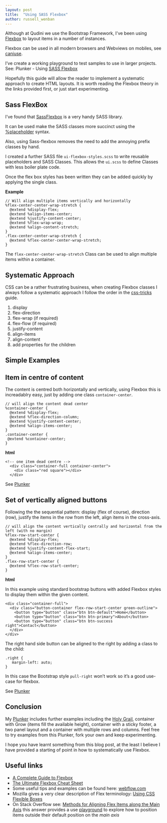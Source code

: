 ```yaml
---
layout: post
title:  "Using SASS Flexbox"
author: russell_wenban
---
```


Although at Qudini we use the Bootstrap Framework, I've been using [Flexbox](https://developer.mozilla.org/en-US/docs/Learn/CSS/CSS_layout/Flexbox) to layout items in a number of instances.

Flexbox can be used in all modern browsers and Webviews on mobiles, see [caniuse](http://caniuse.com/#feat=flexbox).

I’ve create a working playground to test samples to use in larger projects. See: Plunker - Using [SASS Flexbox](https://plnkr.co/edit/Q8r9z3LznyQsse9vppPu)

Hopefully this guide will allow the reader to implement a systematic approach to create HTML layouts. It is worth reading the Flexbox theory in the links provided first, or just start experimenting.

## Sass FlexBox

I've found that [SassFlexbox](https://github.com/zessx/sass-flexbox) is a very handy SASS library.

It can be used make the SASS classes more succinct using the [%placeholder](http://thesassway.com/intermediate/understanding-placeholder-selectors) syntax.

Also, using Sass-flexbox removes the need to add the annoying prefix classes by hand.

I created a further SASS file `ui-flexbox-styles.scss` to write reusable placeholders and SASS Classes. This allows the `ui.scss` to define Classes with less boiler plate code.

Once the flex box styles has been written they can be added quickly by applying the single class.

**Example**

```
// Will align multiple items vertically and horizontally
%flex-center-center-wrap-stretch {
  @extend %display-flex;
  @extend %align-items-center;
  @extend %justify-content-center;
  @extend %flex-wrap-wrap;
  @extend %align-content-stretch;
}
.flex-center-center-wrap-stretch {
  @extend %flex-center-center-wrap-stretch;
}
```

The `flex-center-center-wrap-stretch` Class can be used to align multiple items within a container.

## Systematic Approach

CSS can be a rather frustrating business, when creating Flexbox classes I always follow a systematic approach  I follow the order  in the [css-tricks](https://css-tricks.com/snippets/css/a-guide-to-flexbox/) guide.

1. display
2. flex-direction
3. flex-wrap (if required)
4. flex-flow (if required)
5. justify-content
6. align-items
7. align-content
8. add properties for the children

## Simple Examples

## Item in centre of content

The content is centred both horizontally and vertically, using Flexbox this is increadablry easy, just by adding one class `container-center`.


```
// will align the content dead center
%container-center {
  @extend %display-flex;
  @extend %flex-direction-column;
  @extend %justify-content-center;
  @extend %align-items-center;
}
.container-center {
 @extend %container-center;
}
```

**html**

```
<!-- one item dead centre -->
  <div class="container-full container-center">
    <div class="red square"></div>
  </div>
```

See [Plunker](https://plnkr.co/edit/ACY04CTPObd9dDkQ2tOX)


## Set of vertically aligned buttons

Following the the sequential pattern: display (flex of course), direction (row), justify the items in the row from the left, align items in the cross-axis.

```
// will align the content vertically centrally and horizontal from the left (with no margin)
%flex-row-start-center {
  @extend %display-flex;
  @extend %flex-direction-row;
  @extend %justify-content-flex-start;
  @extend %align-items-center;
}
.flex-row-start-center {
  @extend %flex-row-start-center;
}
```

**html**

In this example using standard bootstrap buttons with added Flexbox styles to display them within the given content.

```
<div class="container-full">
  <div class="button-container flex-row-start-center green-outline">
    <button type="button" class="btn btn-default">Home</button>
    <button type="button" class="btn btn-primary">About</button>
    <button type="button" class="btn btn-success right">Contact</button>
  </div>
</div>
```

The right hand side button can be aligned to the right by adding a class to the child:

```
.right {
   margin-left: auto;
}
```

In this case the Bootstrap style `pull-right` won’t work so it’s a good use-case for flexbox.

See [Plunker](https://plnkr.co/edit/IRk6peFHYllMt11ARJlY)


## Conclusion

My [Plunker](https://plnkr.co/edit/Q8r9z3LznyQsse9vppPu?p=preview) includes further examples including the [Holy Grail](https://philipwalton.github.io/solved-by-flexbox/demos/holy-grail/), container with Grow (items fill the available height), container with a sticky footer, a two panel layout and a container with multiple rows and columns. Feel free to try examples from this Plunker, fork your own and keep experimenting.

I hope you have learnt something from this blog post, at the least I believe I have provided a starting of point in how to systematically use Flexbox.

## Useful links

* [A Complete Guide to Flexbox](https://css-tricks.com/snippets/css/a-guide-to-flexbox/)
* [The Ultimate Flexbox Cheat Sheet](http://www.sketchingwithcss.com/samplechapter/cheatsheet.html)
* Some useful tips and examples can be found here: [webflow.com](https://preview.webflow.com/preview/flexbox?preview=78f49011ac3db6ccea265c2ba8a94185&m=1)
* Mozilla gives a very clear description of Flex terminology: [Using CSS Flexible Boxes](https://developer.mozilla.org/en-US/docs/Web/CSS/CSS_Flexible_Box_Layout/Using_CSS_flexible_boxes)
* On Stack Overflow see: [Methods for Aligning Flex Items along the Main Axis](https://stackoverflow.com/questions/32551291/in-css-flexbox-why-are-there-no-justify-items-and-justify-self-properties/33856609#33856609) this answer provides a use [playground]((https://stackoverflow.com/questions/32551291/in-css-flexbox-why-are-there-no-justify-items-and-justify-self-properties/33856609#33856609)) to explore how to position items outside their default position on the _main axis_
